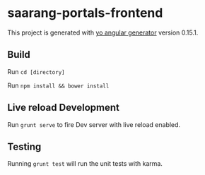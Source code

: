 # saarang-portals-frontend

This project is generated with [yo angular generator](https://github.com/yeoman/generator-angular)
version 0.15.1.

## Build

Run `cd [directory]` 

Run `npm install && bower install` 

## Live reload Development

Run `grunt serve` to fire Dev server with live reload enabled.

## Testing

Running `grunt test` will run the unit tests with karma.
